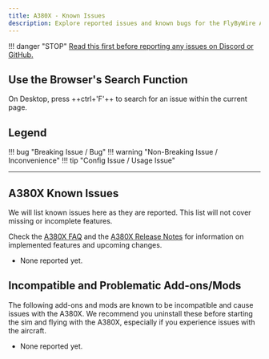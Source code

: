 ```yaml
---
title: A380X - Known Issues
description: Explore reported issues and known bugs for the FlyByWire A380X aircraft.
---
```


!!! danger "STOP"
    [Read this first before reporting any issues on Discord or GitHub.](./index.md#read-this-first)

## Use the Browser's Search Function

On Desktop, press ++ctrl+'F'++ to search for an issue within the current page.

## Legend

!!! bug "Breaking Issue / Bug"
!!! warning "Non-Breaking Issue / Inconvenience"
!!! tip "Config Issue / Usage Issue"

---

<!--
TEMPLATE

??? issue "Issue Headline"
    ### Issue Headline

    !!! tip ""
        *Affected versions: Stable, Development*

    ^^Description^^
    ^^Root Cause^^
    ^^Possible Solution or Workaround^^
    ^^Additional Information^^
-->

## A380X Known Issues

We will list known issues here as they are reported. This list will not cover missing or incomplete features. 

Check the [A380X FAQ](../../a380x/index.md#a380x-quick-faq) and the 
[A380X Release Notes](../../../release-notes/a380x/v0120.md) for information on implemented features and upcoming 
changes.

- None reported yet.

## Incompatible and Problematic Add-ons/Mods

The following add-ons and mods are known to be incompatible and cause issues with the A380X. We recommend you uninstall
these before starting the sim and flying with the A380X, especially if you experience issues with the aircraft.

- None reported yet.


